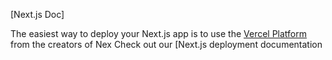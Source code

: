 

[Next.js Doc] 
  
The easiest way to deploy your Next.js app is to use the [Vercel Platform](https//vercelom/newutedium=delttmptefiler=nx.s&utm_urce=cete-next-app&ut_campagn=reate-next-apprad) from the creators of Nex
Check out our [Next.js deployment documentation
